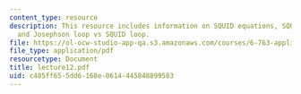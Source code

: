 ```yaml
---
content_type: resource
description: This resource includes information on SQUID equations, SQUID magnetometers,
  and Josephson loop vs SQUID loop.
file: https://ol-ocw-studio-app-qa.s3.amazonaws.com/courses/6-763-applied-superconductivity-fall-2005/c485ff655dd6168e0614445848899583_lecture12.pdf
file_type: application/pdf
resourcetype: Document
title: lecture12.pdf
uid: c485ff65-5dd6-168e-0614-445848899583
---
```

